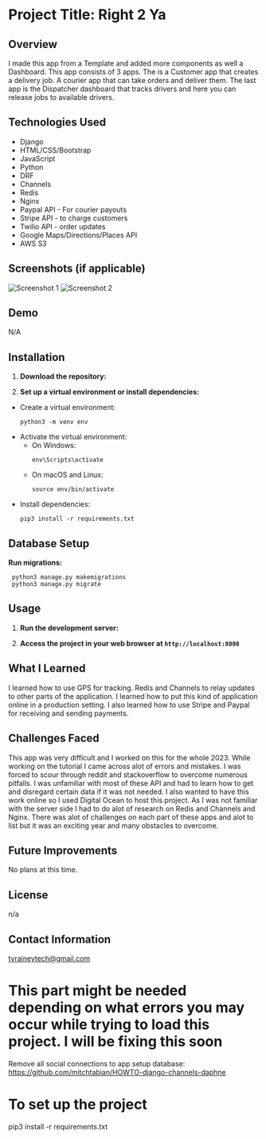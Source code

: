 # Project Title: Right 2 Ya

## Overview
I made this app from a Template and added more components as well a Dashboard. This app consists of 3 apps. The is a Customer app that creates a delivery job. A courier app that can take orders and deliver them. The last app is the Dispatcher dashboard that tracks drivers and here you can release jobs to available drivers.

## Technologies Used
- Django
- HTML/CSS/Bootstrap
- JavaScript 
- Python
- DRF
- Channels
- Redis
- Nginx
- Paypal API - For courier payouts
- Stripe API - to charge customers
- Twilio API - order updates
- Google Maps/Directions/Places API
- AWS S3

## Screenshots (if applicable)
![Screenshot 1](./Users/etnuh/Desktop/s1.png)
![Screenshot 2](/path/to/screenshot2.png)
<!-- Add more screenshots if necessary -->

## Demo
N/A

## Installation
1. **Download the repository:**

2. **Set up a virtual environment or install dependencies:**
- Create a virtual environment:
  ```
  python3 -m venv env
  ```
- Activate the virtual environment:
  - On Windows:
    ```
    env\Scripts\activate
    ```
  - On macOS and Linux:
    ```
    source env/bin/activate
    ```
- Install dependencies:
  ```
  pip3 install -r requirements.txt
  ```

## Database Setup
 **Run migrations:**
 ```
  python3 manage.py makemigrations
  python3 manage.py migrate
 ```


## Usage
1. **Run the development server:**


2. **Access the project in your web browser at `http://localhost:8000`**

## What I Learned
I learned how to use GPS for tracking. Redis and Channels to relay updates to other parts of the application. I learned how to put this kind of application online in a production setting. I also learned how to use Stripe and Paypal for receiving and sending payments.

## Challenges Faced
This app was very difficult and I worked on this for the whole 2023. While working on the tutorial I came across alot of errors and mistakes. I was forced to scour through reddit and stackoverflow to overcome numerous pitfalls. I was unfamiliar with most of these API and had to learn how to get and disregard certain data if it was not needed. I also wanted to have this work online so I used Digital Ocean to host this project. As I was not familiar with the server side I had to do alot of research on Redis and Channels and Nginx. There was alot of challenges on each part of these apps and alot to list but it was an exciting year and many obstacles to overcome.

## Future Improvements
No plans at this time.

## License
n/a

## Contact Information

tyraineytech@gmail.com




#  This part might be needed depending on what errors you may occur while trying to load this project. I will be fixing this soon

Remove all social connections to app
setup database: https://github.com/mitchtabian/HOWTO-django-channels-daphne

# To set up the project
pip3 install -r requirements.txt


